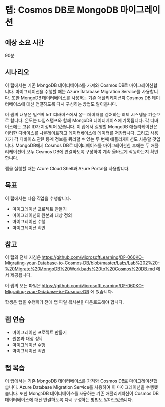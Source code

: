 ﻿---
lab:
    title: 'Cosmos DB로 MongoDB 마이그레이션'
    module: '모듈 2: Cosmos DB로 MongoDB 워크로드 마이그레이션'
---
 
# 랩: Cosmos DB로 MongoDB 마이그레이션

## 예상 소요 시간

90분

## 시나리오

이 랩에서는 기존 MongoDB 데이터베이스를 가져와 Cosmos DB로 마이그레이션합니다. 마이그레이션을 수행할 때는 Azure Database Migration Service를 사용합니다. 또한 MongoDB 데이터베이스를 사용하는 기존 애플리케이션이 Cosmos DB 데이터베이스에 대신 연결하도록 다시 구성하는 방법도 알아봅니다.

이 랩의 내용은 일련의 IoT 디바이스에서 온도 데이터를 캡처하는 예제 시스템을 기준으로 합니다. 온도는 타임스탬프와 함께 MongoDB 데이터베이스에 기록됩니다. 각 디바이스에는 고유 ID가 지정되어 있습니다. 이 랩에서 실행할 MongoDB 애플리케이션은 이러한 디바이스를 시뮬레이트하고 데이터베이스에 데이터를 저장합니다. 그리고 사용자가 각 디바이스 관련 통계 정보를 쿼리할 수 있는 두 번째 애플리케이션도 사용할 것입니다. MongoDB에서 Cosmos DB로 데이터베이스를 마이그레이션한 후에는 두 애플리케이션이 모두 Cosmos DB에 연결하도록 구성하여 계속 올바르게 작동하는지 확인합니다.

랩을 실행할 때는 Azure Cloud Shell과 Azure Portal을 사용합니다.

## 목표

이 랩에서는 다음 작업을 수행합니다.

* 마이그레이션 프로젝트 만들기
* 마이그레이션의 원본과 대상 정의
* 마이그레이션 수행
* 마이그레이션 확인

## 참고

이 랩의 전체 지침은 https://github.com/MicrosoftLearning/DP-060KO-Migrating-your-Database-to-Cosmos-DB/blob/master/Labs/Lab%202%20-%20Migrate%20MongoDB%20Workloads%20to%20Cosmos%20DB.md 에서 제공됩니다.

이 랩의 모든 파일은 https://github.com/MicrosoftLearning/DP-060KO-Migrating-your-Database-to-Cosmos-DB 에 있습니다.

학생은 랩을 수행하기 전에 랩 파일 복사본을 다운로드해야 합니다.

## 랩 연습

* 마이그레이션 프로젝트 만들기
* 원본과 대상 정의
* 마이그레이션 수행
* 마이그레이션 확인

## 랩 복습

이 랩에서는 기존 MongoDB 데이터베이스를 가져와 Cosmos DB로 마이그레이션했습니다. Azure Database Migration Service를 사용하여 이 마이그레이션을 수행했습니다. 또한 MongoDB 데이터베이스를 사용하는 기존 애플리케이션이 Cosmos DB 데이터베이스에 대신 연결하도록 다시 구성하는 방법도 알아보았습니다.
